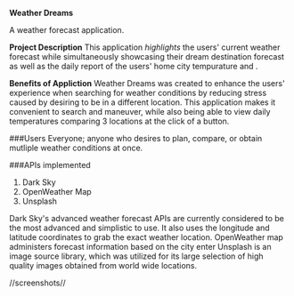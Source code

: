 
**Weather Dreams**

A weather forecast application.


**Project Description**
This application _highlights_ the users' current weather forecast while simultaneously showcasing their dream destination forecast as well as the daily report of the users' home city tempurature and . 

**Benefits of Appliction**
Weather Dreams was created to enhance the users' experience when searching for weather conditions by reducing stress caused by desiring to be in a different location. This application makes it convenient to search and maneuver, while also being able to view daily temperatures comparing 3 locations at the click of a button. 

###Users
Everyone; anyone who desires to plan, compare, or obtain mutliple weather conditions at once. 

###APIs implemented
1. Dark Sky
2. OpenWeather Map
3. Unsplash

 Dark Sky's advanced weather forecast APIs are currently considered to be the most advanced and simplistic to use. It also uses the longitude and latitude coordinates to grab the exact weather location. OpenWeather map administers forecast information based on the city enter Unsplash is an image source library, which was utilized for its large selection of high quality images obtained from world wide locations.


//screenshots//

<!-- PlacehoderImage -->




